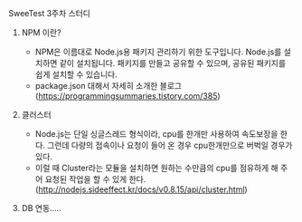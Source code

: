 
 SweeTest 3주차 스터디
 
 1. NPM 이란?
    - NPM은 이름대로 Node.js용 패키지 관리하기 위한 도구입니다. Node.js를 설치하면 같이 설치됩니다.
      패키지를 만들고 공유할 수 있으며, 공유된 패키지를 쉽게 설치할 수 있습니다.
    - package.json 대해서 자세히 소개한 블로그 (https://programmingsummaries.tistory.com/385)

 3. 클러스터
    - Node.js는 단일 싱글스레드 형식이라, cpu를 한개만 사용하여 속도보장을 한다. 그런데 다량의 접속이나 요청이 들어 온 경우 cpu한개만으로 버벅일 경우가 있다.
    - 이럴 때 Cluster라는 모듈을 설치하면 원하는 수만큼의 cpu를 점유하게 해 주어 요청된 작업을 할 수 있게 한다. (http://nodejs.sideeffect.kr/docs/v0.8.15/api/cluster.html)

 4. DB 연동.....   
